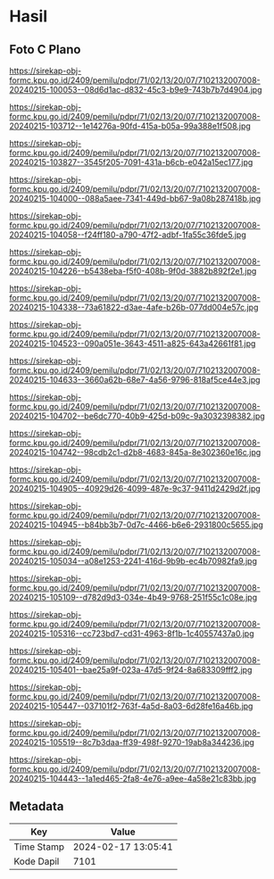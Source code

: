 # Hasil

## Foto C Plano

https://sirekap-obj-formc.kpu.go.id/2409/pemilu/pdpr/71/02/13/20/07/7102132007008-20240215-100053--08d6d1ac-d832-45c3-b9e9-743b7b7d4904.jpg

https://sirekap-obj-formc.kpu.go.id/2409/pemilu/pdpr/71/02/13/20/07/7102132007008-20240215-103712--1e14276a-90fd-415a-b05a-99a388e1f508.jpg

https://sirekap-obj-formc.kpu.go.id/2409/pemilu/pdpr/71/02/13/20/07/7102132007008-20240215-103827--3545f205-7091-431a-b6cb-e042a15ec177.jpg

https://sirekap-obj-formc.kpu.go.id/2409/pemilu/pdpr/71/02/13/20/07/7102132007008-20240215-104000--088a5aee-7341-449d-bb67-9a08b287418b.jpg

https://sirekap-obj-formc.kpu.go.id/2409/pemilu/pdpr/71/02/13/20/07/7102132007008-20240215-104058--f24ff180-a790-47f2-adbf-1fa55c36fde5.jpg

https://sirekap-obj-formc.kpu.go.id/2409/pemilu/pdpr/71/02/13/20/07/7102132007008-20240215-104226--b5438eba-f5f0-408b-9f0d-3882b892f2e1.jpg

https://sirekap-obj-formc.kpu.go.id/2409/pemilu/pdpr/71/02/13/20/07/7102132007008-20240215-104338--73a61822-d3ae-4afe-b26b-077dd004e57c.jpg

https://sirekap-obj-formc.kpu.go.id/2409/pemilu/pdpr/71/02/13/20/07/7102132007008-20240215-104523--090a051e-3643-4511-a825-643a42661f81.jpg

https://sirekap-obj-formc.kpu.go.id/2409/pemilu/pdpr/71/02/13/20/07/7102132007008-20240215-104633--3660a62b-68e7-4a56-9796-818af5ce44e3.jpg

https://sirekap-obj-formc.kpu.go.id/2409/pemilu/pdpr/71/02/13/20/07/7102132007008-20240215-104702--be6dc770-40b9-425d-b09c-9a3032398382.jpg

https://sirekap-obj-formc.kpu.go.id/2409/pemilu/pdpr/71/02/13/20/07/7102132007008-20240215-104742--98cdb2c1-d2b8-4683-845a-8e302360e16c.jpg

https://sirekap-obj-formc.kpu.go.id/2409/pemilu/pdpr/71/02/13/20/07/7102132007008-20240215-104905--40929d26-4099-487e-9c37-9411d2429d2f.jpg

https://sirekap-obj-formc.kpu.go.id/2409/pemilu/pdpr/71/02/13/20/07/7102132007008-20240215-104945--b84bb3b7-0d7c-4466-b6e6-2931800c5655.jpg

https://sirekap-obj-formc.kpu.go.id/2409/pemilu/pdpr/71/02/13/20/07/7102132007008-20240215-105034--a08e1253-2241-416d-9b9b-ec4b70982fa9.jpg

https://sirekap-obj-formc.kpu.go.id/2409/pemilu/pdpr/71/02/13/20/07/7102132007008-20240215-105109--d782d9d3-034e-4b49-9768-251f55c1c08e.jpg

https://sirekap-obj-formc.kpu.go.id/2409/pemilu/pdpr/71/02/13/20/07/7102132007008-20240215-105316--cc723bd7-cd31-4963-8f1b-1c40557437a0.jpg

https://sirekap-obj-formc.kpu.go.id/2409/pemilu/pdpr/71/02/13/20/07/7102132007008-20240215-105401--bae25a9f-023a-47d5-9f24-8a683309fff2.jpg

https://sirekap-obj-formc.kpu.go.id/2409/pemilu/pdpr/71/02/13/20/07/7102132007008-20240215-105447--037101f2-763f-4a5d-8a03-6d28fe16a46b.jpg

https://sirekap-obj-formc.kpu.go.id/2409/pemilu/pdpr/71/02/13/20/07/7102132007008-20240215-105519--8c7b3daa-ff39-498f-9270-19ab8a344236.jpg

https://sirekap-obj-formc.kpu.go.id/2409/pemilu/pdpr/71/02/13/20/07/7102132007008-20240215-104443--1a1ed465-2fa8-4e76-a9ee-4a58e21c83bb.jpg


## Metadata

| Key        | Value               |
| ---------- | ------------------- |
| Time Stamp | 2024-02-17 13:05:41 |
| Kode Dapil | 7101                |



